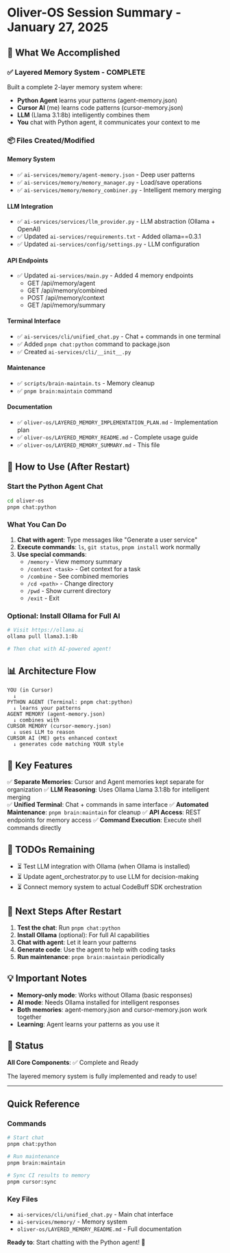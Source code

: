 # Oliver-OS Session Summary - January 27, 2025

## 🎯 What We Accomplished

### ✅ Layered Memory System - COMPLETE

Built a complete 2-layer memory system where:
- **Python Agent** learns your patterns (agent-memory.json)
- **Cursor AI** (me) learns code patterns (cursor-memory.json)
- **LLM** (Llama 3.1:8b) intelligently combines them
- **You** chat with Python agent, it communicates your context to me

### 📦 Files Created/Modified

#### Memory System
- ✅ `ai-services/memory/agent-memory.json` - Deep user patterns
- ✅ `ai-services/memory/memory_manager.py` - Load/save operations
- ✅ `ai-services/memory/memory_combiner.py` - Intelligent memory merging

#### LLM Integration
- ✅ `ai-services/services/llm_provider.py` - LLM abstraction (Ollama + OpenAI)
- ✅ Updated `ai-services/requirements.txt` - Added ollama==0.3.1
- ✅ Updated `ai-services/config/settings.py` - LLM configuration

#### API Endpoints
- ✅ Updated `ai-services/main.py` - Added 4 memory endpoints
  - GET /api/memory/agent
  - GET /api/memory/combined
  - POST /api/memory/context
  - GET /api/memory/summary

#### Terminal Interface
- ✅ `ai-services/cli/unified_chat.py` - Chat + commands in one terminal
- ✅ Added `pnpm chat:python` command to package.json
- ✅ Created `ai-services/cli/__init__.py`

#### Maintenance
- ✅ `scripts/brain-maintain.ts` - Memory cleanup
- ✅ `pnpm brain:maintain` command

#### Documentation
- ✅ `oliver-os/LAYERED_MEMORY_IMPLEMENTATION_PLAN.md` - Implementation plan
- ✅ `oliver-os/LAYERED_MEMORY_README.md` - Complete usage guide
- ✅ `oliver-os/LAYERED_MEMORY_SUMMARY.md` - This file

## 🚀 How to Use (After Restart)

### Start the Python Agent Chat
```bash
cd oliver-os
pnpm chat:python
```

### What You Can Do
1. **Chat with agent**: Type messages like "Generate a user service"
2. **Execute commands**: `ls`, `git status`, `pnpm install` work normally
3. **Use special commands**: 
   - `/memory` - View memory summary
   - `/context <task>` - Get context for a task
   - `/combine` - See combined memories
   - `/cd <path>` - Change directory
   - `/pwd` - Show current directory
   - `/exit` - Exit

### Optional: Install Ollama for Full AI
```bash
# Visit https://ollama.ai
ollama pull llama3.1:8b

# Then chat with AI-powered agent!
```

## 📊 Architecture Flow

```
YOU (in Cursor)
  ↓
PYTHON AGENT (Terminal: pnpm chat:python)
  ↓ learns your patterns
AGENT MEMORY (agent-memory.json)
  ↓ combines with
CURSOR MEMORY (cursor-memory.json)
  ↓ uses LLM to reason
CURSOR AI (ME) gets enhanced context
  ↓ generates code matching YOUR style
```

## 🎯 Key Features

✅ **Separate Memories**: Cursor and Agent memories kept separate for organization
✅ **LLM Reasoning**: Uses Ollama Llama 3.1:8b for intelligent merging  
✅ **Unified Terminal**: Chat + commands in same interface
✅ **Automated Maintenance**: `pnpm brain:maintain` for cleanup
✅ **API Access**: REST endpoints for memory access
✅ **Command Execution**: Execute shell commands directly

## 📝 TODOs Remaining

- ⏳ Test LLM integration with Ollama (when Ollama is installed)
- ⏳ Update agent_orchestrator.py to use LLM for decision-making
- ⏳ Connect memory system to actual CodeBuff SDK orchestration

## 🔧 Next Steps After Restart

1. **Test the chat**: Run `pnpm chat:python`
2. **Install Ollama** (optional): For full AI capabilities
3. **Chat with agent**: Let it learn your patterns
4. **Generate code**: Use the agent to help with coding tasks
5. **Run maintenance**: `pnpm brain:maintain` periodically

## 💡 Important Notes

- **Memory-only mode**: Works without Ollama (basic responses)
- **AI mode**: Needs Ollama installed for intelligent responses
- **Both memories**: agent-memory.json and cursor-memory.json work together
- **Learning**: Agent learns your patterns as you use it

## 🎉 Status

**All Core Components**: ✅ Complete and Ready

The layered memory system is fully implemented and ready to use!

---

## Quick Reference

### Commands
```bash
# Start chat
pnpm chat:python

# Run maintenance
pnpm brain:maintain

# Sync CI results to memory
pnpm cursor:sync
```

### Key Files
- `ai-services/cli/unified_chat.py` - Main chat interface
- `ai-services/memory/` - Memory system
- `oliver-os/LAYERED_MEMORY_README.md` - Full documentation

**Ready to**: Start chatting with the Python agent! 🚀

